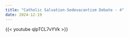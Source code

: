 ```yaml
---
title: "Catholic Salvation-Sedevacantism Debate - 4"
date: 2024-12-19
---
```


{{< youtube qlpTCL7vYVk >}}
